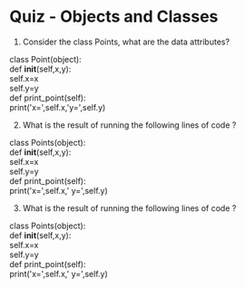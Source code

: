 # Quiz - Objects and Classes

1. Consider the class Points, what are the data attributes?

class Point(object):  
  def __init__(self,x,y):  
    self.x=x  
    self.y=y  
  def print_point(self):  
    print('x=',self.x,'y=',self.y)  

2. What is the result of running the following lines of code ?

class Points(object):  
  def __init__(self,x,y):  
    self.x=x  
    self.y=y  
  def print_point(self):  
    print('x=',self.x,' y=',self.y)  

3. What is the result of running the following lines of code ?

class Points(object):  
  def __init__(self,x,y):  
    self.x=x  
    self.y=y  
  def print_point(self):  
    print('x=',self.x,' y=',self.y)  
